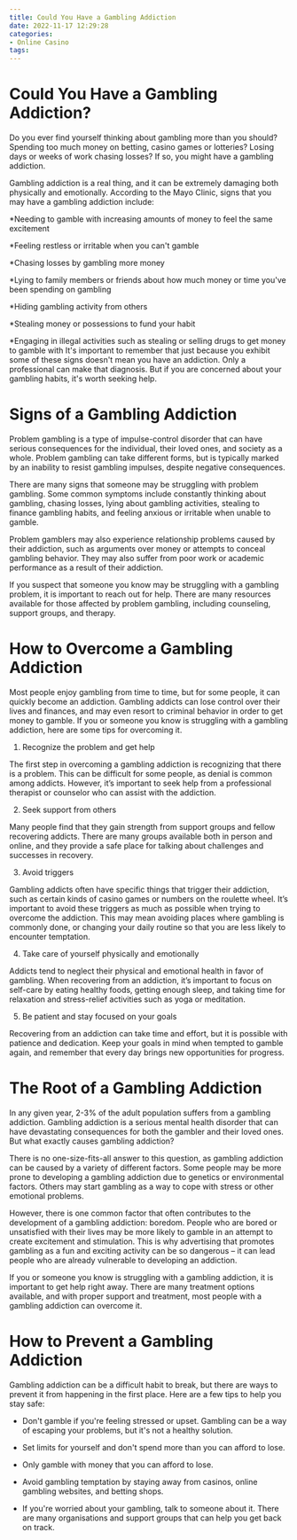 ```yaml
---
title: Could You Have a Gambling Addiction
date: 2022-11-17 12:29:28
categories:
- Online Casino
tags:
---
```



#  Could You Have a Gambling Addiction?

Do you ever find yourself thinking about gambling more than you should? Spending too much money on betting, casino games or lotteries? Losing days or weeks of work chasing losses? If so, you might have a gambling addiction.

Gambling addiction is a real thing, and it can be extremely damaging both physically and emotionally. According to the Mayo Clinic, signs that you may have a gambling addiction include:

*Needing to gamble with increasing amounts of money to feel the same excitement

*Feeling restless or irritable when you can't gamble

*Chasing losses by gambling more money

*Lying to family members or friends about how much money or time you've been spending on gambling

*Hiding gambling activity from others

*Stealing money or possessions to fund your habit

*Engaging in illegal activities such as stealing or selling drugs to get money to gamble with
It's important to remember that just because you exhibit some of these signs doesn't mean you have an addiction. Only a professional can make that diagnosis. But if you are concerned about your gambling habits, it's worth seeking help.

#  Signs of a Gambling Addiction

Problem gambling is a type of impulse-control disorder that can have serious consequences for the individual, their loved ones, and society as a whole. Problem gambling can take different forms, but is typically marked by an inability to resist gambling impulses, despite negative consequences.

There are many signs that someone may be struggling with problem gambling. Some common symptoms include constantly thinking about gambling, chasing losses, lying about gambling activities, stealing to finance gambling habits, and feeling anxious or irritable when unable to gamble.

Problem gamblers may also experience relationship problems caused by their addiction, such as arguments over money or attempts to conceal gambling behavior. They may also suffer from poor work or academic performance as a result of their addiction.

If you suspect that someone you know may be struggling with a gambling problem, it is important to reach out for help. There are many resources available for those affected by problem gambling, including counseling, support groups, and therapy.

#  How to Overcome a Gambling Addiction

Most people enjoy gambling from time to time, but for some people, it can quickly become an addiction. Gambling addicts can lose control over their lives and finances, and may even resort to criminal behavior in order to get money to gamble. If you or someone you know is struggling with a gambling addiction, here are some tips for overcoming it.

1. Recognize the problem and get help

The first step in overcoming a gambling addiction is recognizing that there is a problem. This can be difficult for some people, as denial is common among addicts. However, it’s important to seek help from a professional therapist or counselor who can assist with the addiction.

2. Seek support from others

Many people find that they gain strength from support groups and fellow recovering addicts. There are many groups available both in person and online, and they provide a safe place for talking about challenges and successes in recovery.

3. Avoid triggers

Gambling addicts often have specific things that trigger their addiction, such as certain kinds of casino games or numbers on the roulette wheel. It’s important to avoid these triggers as much as possible when trying to overcome the addiction. This may mean avoiding places where gambling is commonly done, or changing your daily routine so that you are less likely to encounter temptation.

4. Take care of yourself physically and emotionally

Addicts tend to neglect their physical and emotional health in favor of gambling. When recovering from an addiction, it’s important to focus on self-care by eating healthy foods, getting enough sleep, and taking time for relaxation and stress-relief activities such as yoga or meditation.

5. Be patient and stay focused on your goals

Recovering from an addiction can take time and effort, but it is possible with patience and dedication. Keep your goals in mind when tempted to gamble again, and remember that every day brings new opportunities for progress.

#  The Root of a Gambling Addiction

In any given year, 2-3% of the adult population suffers from a gambling addiction. Gambling addiction is a serious mental health disorder that can have devastating consequences for both the gambler and their loved ones. But what exactly causes gambling addiction?

There is no one-size-fits-all answer to this question, as gambling addiction can be caused by a variety of different factors. Some people may be more prone to developing a gambling addiction due to genetics or environmental factors. Others may start gambling as a way to cope with stress or other emotional problems.

However, there is one common factor that often contributes to the development of a gambling addiction: boredom. People who are bored or unsatisfied with their lives may be more likely to gamble in an attempt to create excitement and stimulation. This is why advertising that promotes gambling as a fun and exciting activity can be so dangerous – it can lead people who are already vulnerable to developing an addiction.

If you or someone you know is struggling with a gambling addiction, it is important to get help right away. There are many treatment options available, and with proper support and treatment, most people with a gambling addiction can overcome it.

#  How to Prevent a Gambling Addiction

Gambling addiction can be a difficult habit to break, but there are ways to prevent it from happening in the first place. Here are a few tips to help you stay safe:

- Don't gamble if you're feeling stressed or upset. Gambling can be a way of escaping your problems, but it's not a healthy solution.

- Set limits for yourself and don't spend more than you can afford to lose.

- Only gamble with money that you can afford to lose.

- Avoid gambling temptation by staying away from casinos, online gambling websites, and betting shops.

- If you're worried about your gambling, talk to someone about it. There are many organisations and support groups that can help you get back on track.